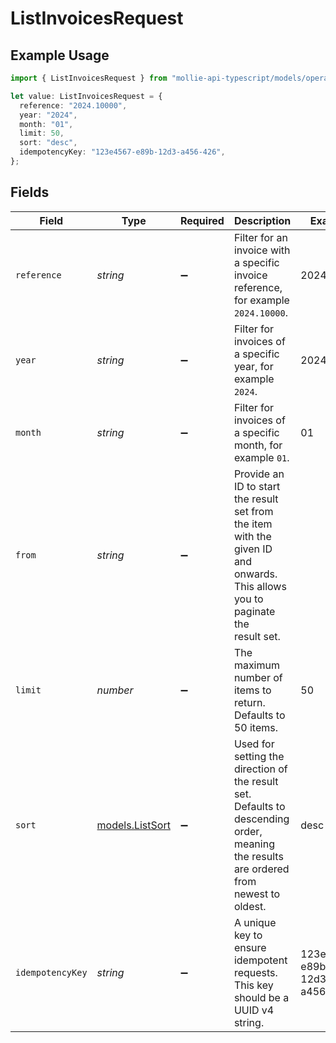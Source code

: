 # ListInvoicesRequest

## Example Usage

```typescript
import { ListInvoicesRequest } from "mollie-api-typescript/models/operations";

let value: ListInvoicesRequest = {
  reference: "2024.10000",
  year: "2024",
  month: "01",
  limit: 50,
  sort: "desc",
  idempotencyKey: "123e4567-e89b-12d3-a456-426",
};
```

## Fields

| Field                                                                                                                                  | Type                                                                                                                                   | Required                                                                                                                               | Description                                                                                                                            | Example                                                                                                                                |
| -------------------------------------------------------------------------------------------------------------------------------------- | -------------------------------------------------------------------------------------------------------------------------------------- | -------------------------------------------------------------------------------------------------------------------------------------- | -------------------------------------------------------------------------------------------------------------------------------------- | -------------------------------------------------------------------------------------------------------------------------------------- |
| `reference`                                                                                                                            | *string*                                                                                                                               | :heavy_minus_sign:                                                                                                                     | Filter for an invoice with a specific invoice reference, for example<br/>`2024.10000`.                                                 | 2024.10000                                                                                                                             |
| `year`                                                                                                                                 | *string*                                                                                                                               | :heavy_minus_sign:                                                                                                                     | Filter for invoices of a specific year, for example `2024`.                                                                            | 2024                                                                                                                                   |
| `month`                                                                                                                                | *string*                                                                                                                               | :heavy_minus_sign:                                                                                                                     | Filter for invoices of a specific month, for example `01`.                                                                             | 01                                                                                                                                     |
| `from`                                                                                                                                 | *string*                                                                                                                               | :heavy_minus_sign:                                                                                                                     | Provide an ID to start the result set from the item with the given ID and onwards. This allows you to paginate the<br/>result set.     |                                                                                                                                        |
| `limit`                                                                                                                                | *number*                                                                                                                               | :heavy_minus_sign:                                                                                                                     | The maximum number of items to return. Defaults to 50 items.                                                                           | 50                                                                                                                                     |
| `sort`                                                                                                                                 | [models.ListSort](../../models/listsort.md)                                                                                            | :heavy_minus_sign:                                                                                                                     | Used for setting the direction of the result set. Defaults to descending order, meaning the results are ordered from<br/>newest to oldest. | desc                                                                                                                                   |
| `idempotencyKey`                                                                                                                       | *string*                                                                                                                               | :heavy_minus_sign:                                                                                                                     | A unique key to ensure idempotent requests. This key should be a UUID v4 string.                                                       | 123e4567-e89b-12d3-a456-426                                                                                                            |